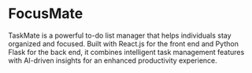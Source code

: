 # FocusMate
TaskMate is a powerful to-do list manager that helps individuals stay organized and focused. Built with React.js for the front end and Python Flask for the back end, it combines intelligent task management features with AI-driven insights for an enhanced productivity experience.
